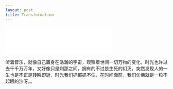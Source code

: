 ```yaml
---
layout: post
title: Transformation
---
```


<iframe frameborder="no" border="0" marginwidth="0" marginheight="0" width="330" height="86" src="//music.163.com/outchain/player?type=2&id=4351634&auto=0&height=66"></iframe>

听着音乐，就像自己置身在浩瀚的宇宙，观察着世间一切万物的变化，时光也许过去千千万万年，又好像只是刹那之间，拥有的不过是生死的幻灭，突然发现人的一生也是不正是转瞬即逝，时光我们抓都抓不住，在时间面前，我们仿佛就是一粒不起眼的沙呀。。

